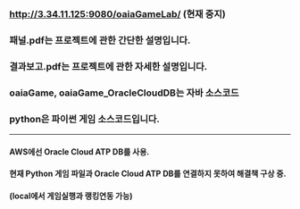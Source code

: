 ### http://3.34.11.125:9080/oaiaGameLab/ (현재 중지)          
### 패널.pdf는 프로젝트에 관한 간단한 설명입니다.
### 결과보고.pdf는 프로젝트에 관한 자세한 설명입니다.
### oaiaGame, oaiaGame_OracleCloudDB는 자바 소스코드
### python은 파이썬 게임 소스코드입니다.
-------------
#### AWS에선 Oracle Cloud ATP DB를 사용.       
#### 현재 Python 게임 파일과 Oracle Cloud ATP DB를 연결하지 못하여 해결책 구상 중.            
#### (local에서 게임실행과 랭킹연동 가능)
